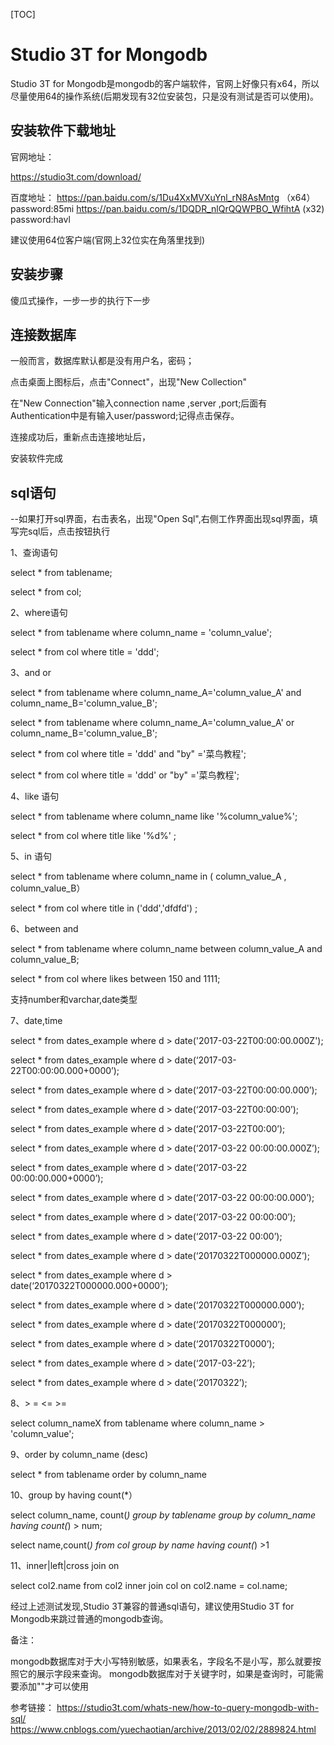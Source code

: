 [TOC]

# Studio 3T for Mongodb

Studio 3T for Mongodb是mongodb的客户端软件，官网上好像只有x64，所以尽量使用64的操作系统(后期发现有32位安装包，只是没有测试是否可以使用)。

## 安装软件下载地址

官网地址：

https://studio3t.com/download/

百度地址：
https://pan.baidu.com/s/1Du4XxMVXuYnl_rN8AsMntg （x64）password:85mi
https://pan.baidu.com/s/1DQDR_nlQrQQWPBO_WfihtA   (x32) password:havl

建议使用64位客户端(官网上32位实在角落里找到)

## 安装步骤

傻瓜式操作，一步一步的执行下一步

## 连接数据库

一般而言，数据库默认都是没有用户名，密码；

点击桌面上图标后，点击"Connect"，出现"New Collection"

在"New Connection"输入connection name ,server ,port;后面有Authentication中是有输入user/password;记得点击保存。


连接成功后，重新点击连接地址后，

安装软件完成





## sql语句

--如果打开sql界面，右击表名，出现"Open Sql",右侧工作界面出现sql界面，填写完sql后，点击按钮执行


1、查询语句

select * from tablename;

select *
from col;  

2、where语句

select * from tablename where column_name = 'column_value';

select *
from col where title = 'ddd';


3、and or

select * from tablename where column_name_A='column_value_A' and column_name_B='column_value_B';

select * from tablename where column_name_A='column_value_A' or column_name_B='column_value_B';


select *
from col where title = 'ddd' and "by" ='菜鸟教程';

select *
from col where title = 'ddd' or "by" ='菜鸟教程';


4、like 语句

select * from tablename where column_name like '%column_value%';

select *
from col where title like '%d%' ;

5、in 语句

select * from tablename where column_name in ( column_value_A , column_value_B）

select *
from col where title in ('ddd','dfdfd') ;

6、between and

select * from tablename where column_name between column_value_A and column_value_B;

select *
from col where likes between 150 and 1111;

支持number和varchar,date类型

7、date,time

select *
from dates_example
where d > date('2017-03-22T00:00:00.000Z');

select *
from dates_example
where d > date(‘2017-03-22T00:00:00.000+0000’);

select *
from dates_example
where d > date(‘2017-03-22T00:00:00.000’);

select *
from dates_example
where d > date(‘2017-03-22T00:00:00’);

select *
from dates_example
where d > date(‘2017-03-22T00:00’);

select *
from dates_example
where d > date(‘2017-03-22 00:00:00.000Z’);

select *
from dates_example
where d > date(‘2017-03-22 00:00:00.000+0000’);

select *
from dates_example
where d > date(‘2017-03-22 00:00:00.000’);

select *
from dates_example
where d > date(‘2017-03-22 00:00:00’);

select *
from dates_example
where d > date(‘2017-03-22 00:00’);

select *
from dates_example
where d > date(‘20170322T000000.000Z’);

select *
from dates_example
where d > date(‘20170322T000000.000+0000’);

select *
from dates_example
where d > date(‘20170322T000000.000’);

select *
from dates_example
where d > date(‘20170322T000000’);

select *
from dates_example
where d > date(‘20170322T0000’);

select *
from dates_example
where d > date(‘2017-03-22’);

select *
from dates_example
where d > date(‘20170322’);

8、> = <= >=

select column_nameX from tablename where column_name > 'column_value';


9、order by  column_name (desc)

select * from tablename order by column_name 

10、group by  having count(*） 

select  column_name, count(*) group by tablename group by column_name having count(*) > num;

select name,count(*)
from col  group by name having count(*) >1

11、inner|left|cross join on 

select col2.name
from col2  inner join col  on col2.name = col.name;



经过上述测试发现,Studio 3T兼容的普通sql语句，建议使用Studio 3T for Mongodb来跳过普通的mongodb查询。

备注：

mongodb数据库对于大小写特别敏感，如果表名，字段名不是小写，那么就要按照它的展示字段来查询。
mongodb数据库对于关键字时，如果是查询时，可能需要添加""才可以使用


参考链接：
https://studio3t.com/whats-new/how-to-query-mongodb-with-sql/
https://www.cnblogs.com/yuechaotian/archive/2013/02/02/2889824.html

